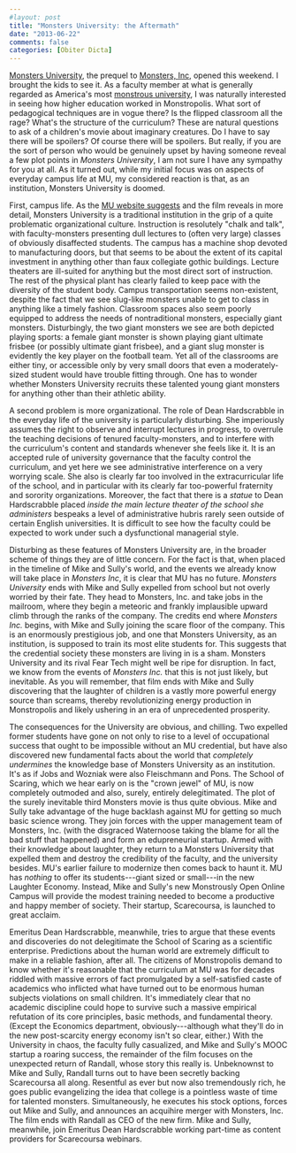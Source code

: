 ```yaml
---
#layout: post
title: "Monsters University: the Aftermath"
date: "2013-06-22"
comments: false
categories: [Obiter Dicta]
---
```


[Monsters University](http://monstersuniversity.com/edu/), the prequel to [Monsters, Inc](http://disney.go.com/monstersinc/index.html), opened this weekend. I brought the kids to see it. As a faculty member at what is generally regarded as America's most [monstrous university](http://duke.edu), I was naturally interested in seeing how higher education worked in Monstropolis. What sort of pedagogical techniques are in vogue there? Is the flipped classroom all the rage? What's the structure of the curriculum? These are natural questions to ask of a children's movie about imaginary creatures. Do I have to say there will be spoilers? Of course there will be spoilers. But really, if you are the sort of person who would be genuinely upset by having someone reveal a few plot points in *Monsters University*, I am not sure I have any sympathy for you at all. As it turned out, while my initial focus was on aspects of everyday campus life at MU, my considered reaction is that, as an institution, Monsters University is doomed.

First, campus life. As the [MU website suggests](http://monstersuniversity.com/edu/) and the film reveals in more detail, Monsters University is a traditional institution in the grip of a quite problematic organizational culture. Instruction is resolutely "chalk and talk", with faculty-monsters presenting dull lectures to (often very large) classes of obviously disaffected students. The campus has a machine shop devoted to manufacturing doors, but that seems to be about the extent of its capital investment in anything other than faux collegiate gothic buildings. Lecture theaters are ill-suited for anything but the most direct sort of instruction. The rest of the physical plant has clearly failed to keep pace with the diversity of the student body. Campus transportation seems non-existent, despite the fact that we see slug-like monsters unable to get to class in anything like a timely fashion. Classroom spaces also seem poorly equipped to address the needs of nontraditional monsters, especially giant monsters. Disturbingly, the two giant monsters we see are both depicted playing sports: a female giant monster is shown playing giant ultimate frisbee (or possibly ultimate giant frisbee), and a giant slug monster is evidently the key player on the football team. Yet all of the classrooms are either tiny, or accessible only by very small doors that even a moderately-sized student would have trouble fitting through. One has to wonder whether Monsters University recruits these talented young giant monsters for anything other than their athletic ability.

A second problem is more organizational. The role of Dean Hardscrabble in the everyday life of the university is particularly disturbing. She imperiously assumes the right to observe and interrupt lectures in progress, to overrule the teaching decisions of tenured faculty-monsters, and to interfere with the curriculum's content and standards whenever she feels like it. It is an accepted rule of university governance that the faculty control the curriculum, and yet here we see administrative interference on a very worrying scale. She also is clearly far too involved in the extracurricular life of the school, and in particular with its clearly far too-powerful fraternity and sorority organizations. Moreover, the fact that there is a *statue* to Dean Hardscrabble placed *inside the main lecture theater of the school she administers* bespeaks a level of administrative hubris rarely seen outside of certain English universities. It is difficult to see how the faculty could be expected to work under such a dysfunctional managerial style.

Disturbing as these features of Monsters University are, in the broader scheme of things they are of little concern. For the fact is that, when placed in the timeline of Mike and Sully's world, and the events we already know will take place in *Monsters Inc*, it is clear that MU has no future. *Monsters University* ends with Mike and Sully expelled from school but not overly worried by their fate. They head to Monsters, Inc. and take jobs in the mailroom, where they begin a meteoric and frankly implausible upward climb through the ranks of the company. The credits end where *Monsters Inc.* begins, with Mike and Sully joining the scare floor of the company. This is an enormously prestigious job, and one that Monsters University, as an institution, is supposed to train its most elite students for. This suggests that the credential society these monsters are living in is a sham. Monsters University and its rival Fear Tech might well be ripe for disruption. In fact, we know from the events of *Monsters Inc.* that this is not just likely, but inevitable. As you will remember, that film ends with Mike and Sully discovering that the laughter of children is a vastly more powerful energy source than screams, thereby revolutionizing energy production in Monstropolis and likely ushering in an era of unprecedented prosperity.

The consequences for the University are obvious, and chilling. Two expelled former students have gone on not only to rise to a level of occupational success that ought to be impossible without an MU credential, but have also discovered new fundamental facts about the world that *completely undermines* the knowledge base of Monsters University as an institution. It's as if Jobs and Wozniak were also Fleischmann and Pons. The School of Scaring, which we hear early on is the "crown jewel" of MU, is now completely outmoded and also, surely, entirely delegitimated. The plot of the surely inevitable third Monsters movie is thus quite obvious. Mike and Sully take advantage of the huge backlash against MU for getting so much basic science wrong. They join forces with the upper management team of Monsters, Inc. (with the disgraced Waternoose taking the blame for all the bad stuff that happened) and form an edupreneurial startup. Armed with their knowledge about laughter, they return to a Monsters University that expelled them and destroy the credibility of the faculty, and the university besides. MU's earlier failure to modernize then comes back to haunt it. MU has *nothing* to offer its students---giant sized or small---in the new Laughter Economy. Instead, Mike and Sully's new Monstrously Open Online Campus will provide the modest training needed to become a productive and happy member of society. Their startup, Scarecoursa, is launched to great acclaim. 

Emeritus Dean Hardscrabble, meanwhile, tries to argue that these events and discoveries do not delegitimate the School of Scaring as a scientific enterprise. Predictions about the human world are extremely difficult to make in a reliable fashion, after all. The citizens of Monstropolis demand to know whether it's reasonable that the curriculum at MU was for decades riddled with massive errors of fact promulgated by a self-satisfied caste of academics who inflicted what have turned out to be enormous human subjects violations on small children. It's immediately clear that no academic discipline could hope to survive such a massive empirical refutation of its core principles, basic methods, and fundamental theory. (Except the Economics department, obviously---although what they'll do in the new post-scarcity energy economy isn't so clear, either.) With the University in chaos, the faculty fully casualized, and Mike and Sully's MOOC startup a roaring success, the remainder of the film focuses on the unexpected return of Randall, whose story this really is. Unbeknownst to Mike and Sully, Randall turns out to have been secretly backing Scarecoursa all along. Resentful as ever but now also tremendously rich, he goes public evangelizing the idea that college is a pointless waste of time for talented monsters. Simultaneously, he executes his stock options, forces out Mike and Sully, and announces an acquihire merger with Monsters, Inc. The film ends with Randall as CEO of the new firm. Mike and Sully, meanwhile, join Emeritus Dean Hardscrabble working part-time as content providers for Scarecoursa webinars. 
